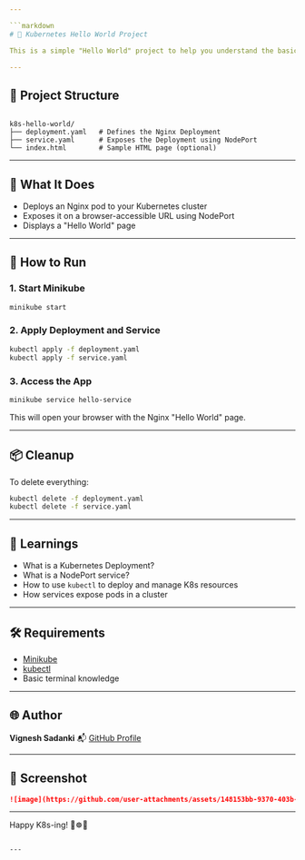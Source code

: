 ```yaml
---

```markdown
# 🚀 Kubernetes Hello World Project

This is a simple "Hello World" project to help you understand the basics of deploying an application on **Kubernetes**. It uses the official **Nginx** Docker image and exposes it via a **NodePort Service**.

---
```


## 📁 Project Structure

```

k8s-hello-world/
├── deployment.yaml   # Defines the Nginx Deployment
├── service.yaml      # Exposes the Deployment using NodePort
└── index.html        # Sample HTML page (optional)

````

---

## 🔧 What It Does

- Deploys an Nginx pod to your Kubernetes cluster
- Exposes it on a browser-accessible URL using NodePort
- Displays a "Hello World" page

---

## 🚀 How to Run

### 1. Start Minikube
```bash
minikube start
````

### 2. Apply Deployment and Service

```bash
kubectl apply -f deployment.yaml
kubectl apply -f service.yaml
```

### 3. Access the App

```bash
minikube service hello-service
```

This will open your browser with the Nginx "Hello World" page.

---

## 📦 Cleanup

To delete everything:

```bash
kubectl delete -f deployment.yaml
kubectl delete -f service.yaml
```

---

## 📘 Learnings

* What is a Kubernetes Deployment?
* What is a NodePort service?
* How to use `kubectl` to deploy and manage K8s resources
* How services expose pods in a cluster

---

## 🛠 Requirements

* [Minikube](https://minikube.sigs.k8s.io/)
* [kubectl](https://kubernetes.io/docs/tasks/tools/)
* Basic terminal knowledge

---

## 🌐 Author

**Vignesh Sadanki**
📬 [GitHub Profile](https://github.com/Sadanki)

---

## 📸 Screenshot 


```markdown
![image](https://github.com/user-attachments/assets/148153bb-9370-403b-b02c-e40bff4a6738)

```

---
Happy K8s-ing! 🐳☸️🚀

```

---

```
